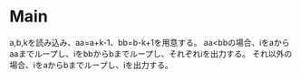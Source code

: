 # Main
a,b,kを読み込み、aa=a+k-1、bb=b-k+1を用意する。
aa<bbの場合、iをaからaaまでループし、iをbbからbまでループし、それぞれiを出力する。
それ以外の場合、iをaからbまでループし、iを出力する。
